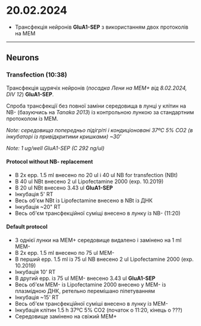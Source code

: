20.02.2024
=========
- Трансфекція нейронів  __GluA1-SEP__ з використанням двох протоколів на MEM

---

## Neurons
### Transfection (10:38)
Трансфекція щурячіх нейронів (_посадка Лени на MEM+ від 8.02.2024, DIV 12_)  __GluA1-SEP__.

Cпроба трансфекції без повної заміни середовища в лунці у клітин на NB- (базуючись на _Tanaka 2013_) із контрольною лункою за стандартним протоколом із MEM.

_Note: середовища попередньо підігріті і кондиціоновані 37ºC 5% CO2 (в інкубаторі із привідкритими кришками) ~30'_

_Note: 1 ug/well GluA1-SEP (C 292 ng/ul)_

#### Protocol without NB- replacement
- В 2x epp. 1.5 ml внесено по 20 ul і 40 ul NB for transfection (NBt)
- В 40 ul NBt внесено 2 ul Lipofectamine 2000 (exp. 10.2019)
- В 20 ul NBt внесено 3.43 ul __GluA1-SEP__  
- Інкубація 5' RT
- Весь об'єм NBt із Lipofectamine внесено в NBt із ДНК
- Інкубація ~20" RT 
- Весь об'єм трансфекційної суміщі внесено в лунку із NB- (11:20)

#### Default protocol

- З однієї лунки на MEM+  середовище видалено і замінено на 1 ml MEM-
- В 2x epp. 1.5 ml внесено по 75 ul MEM-
- В перший epp. 1.5 ml із 75 ul NB внесено 2 ul Lipofectamine 2000 (exp. 10.2019)
- Інкубація 10' RT
- В другий epp. із 75 ul MEM-  внесено 3.43 ul __GluA1-SEP__
- Весь об'єм MEM- із Lipofectamine 2000 внесено у MEM- із плазмідною ДНК, ретельно перемішано піпетуванням
- Інкубація ~15' RT
- Весь об'єм трансфекційної суміші внесено в лунку із MEM-
- Інкубація клітин 1.5 h 37ºC 5% CO2 (початок о 11:20, кінець о ???)
- Середовище замінено на свіжий MEM+ 
